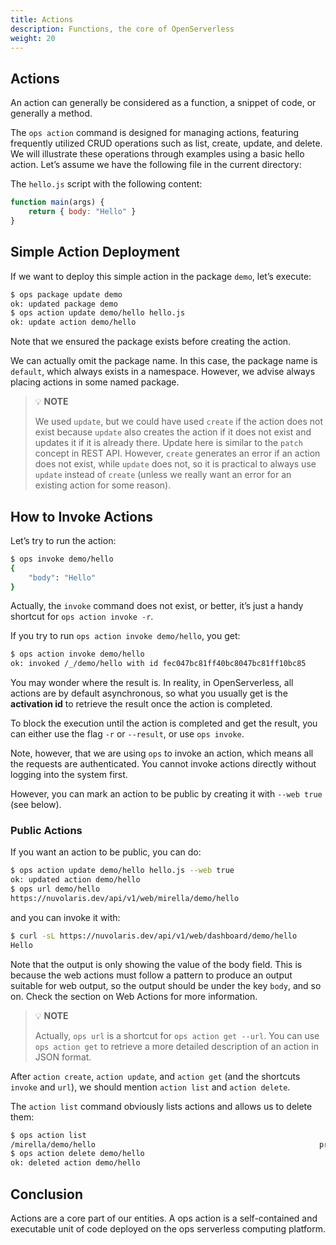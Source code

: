 ```yaml
---
title: Actions
description: Functions, the core of OpenServerless
weight: 20
---
```

## Actions

An action can generally be considered as a function, a snippet of code,
or generally a method.

The `ops action` command is designed for managing actions, featuring
frequently utilized CRUD operations such as list, create, update, and
delete. We will illustrate these operations through examples using a
basic hello action. Let’s assume we have the following file in the
current directory:

The `hello.js` script with the following content:

```javascript
function main(args) {
    return { body: "Hello" }
}
```

## Simple Action Deployment

If we want to deploy this simple action in the package `demo`, let’s
execute:

```bash
$ ops package update demo
ok: updated package demo
$ ops action update demo/hello hello.js
ok: update action demo/hello
```

Note that we ensured the package exists before creating the action.

We can actually omit the package name. In this case, the package name is
`default`, which always exists in a namespace. However, we advise always
placing actions in some named package.

> 💡 **NOTE**
>
> We used `update`, but we could have used `create` if the action does not
exist because `update` also creates the action if it does not exist and
updates it if it is already there. Update here is similar to the `patch`
concept in REST API. However, `create` generates an error if an action
does not exist, while `update` does not, so it is practical to always
use `update` instead of `create` (unless we really want an error for an
existing action for some reason).

## How to Invoke Actions

Let’s try to run the action:

```bash
$ ops invoke demo/hello
{
    "body": "Hello"
}
```

Actually, the `invoke` command does not exist, or better, it’s just a
handy shortcut for `ops action invoke -r`.

If you try to run `ops action invoke demo/hello`, you get:

```bash
$ ops action invoke demo/hello
ok: invoked /_/demo/hello with id fec047bc81ff40bc8047bc81ff10bc85
```

You may wonder where the result is. In reality, in OpenServerless, all
actions are by default asynchronous, so what you usually get is the
**activation id** to retrieve the result once the action is completed.

To block the execution until the action is completed and get the result,
you can either use the flag `-r` or `--result`, or use `ops invoke`.

Note, however, that we are using `ops` to invoke an action, which means
all the requests are authenticated. You cannot invoke actions directly
without logging into the system first.

However, you can mark an action to be public by creating it with
`--web true` (see below).

### Public Actions

If you want an action to be public, you can do:

```bash
$ ops action update demo/hello hello.js --web true
ok: updated action demo/hello
$ ops url demo/hello
https://nuvolaris.dev/api/v1/web/mirella/demo/hello
```

and you can invoke it with:

```bash
$ curl -sL https://nuvolaris.dev/api/v1/web/dashboard/demo/hello
Hello
```

Note that the output is only showing the value of the body field. This
is because the web actions must follow a pattern to produce an output
suitable for web output, so the output should be under the key `body`,
and so on. Check the section on Web Actions for more information.

> 💡 **NOTE**
>
> Actually, `ops url` is a shortcut for `ops action get --url`. You can
use `ops action get` to retrieve a more detailed description of an
action in JSON format.

After `action create`, `action update`, and `action get` (and the
shortcuts `invoke` and `url`), we should mention `action list` and
`action delete`.

The `action list` command obviously lists actions and allows us to
delete them:

```bash
$ ops action list
/mirella/demo/hello                                                  private nodejs:18
$ ops action delete demo/hello
ok: deleted action demo/hello
```

## Conclusion

Actions are a core part of our entities. A ops action is a
self-contained and executable unit of code deployed on the ops
serverless computing platform.
